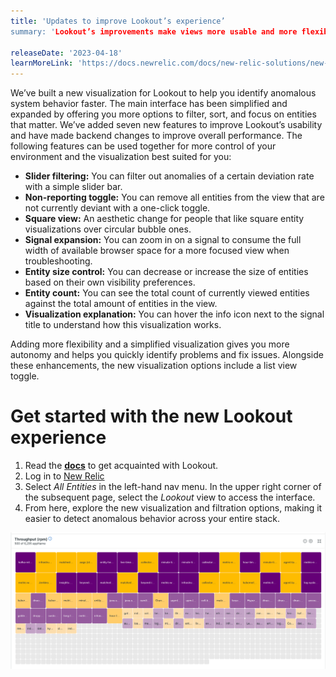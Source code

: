 ```yaml
---
title: 'Updates to improve Lookout’s experience’
summary: 'Lookout’s improvements make views more usable and more flexible around identifying anomalous behavior and fixing issues.'

releaseDate: '2023-04-18'
learnMoreLink: 'https://docs.newrelic.com/docs/new-relic-solutions/new-relic-one/core-concepts/new-relic-lookout-monitor-your-estate-glance/' 
---
```


We’ve built a new visualization for Lookout to help you identify anomalous system behavior faster. The main interface has been simplified and expanded by offering you more options to filter, sort, and focus on entities that matter. We’ve added seven new features to improve Lookout’s usability and have made backend changes to improve overall performance. The following features can be used together for more control of your environment and the visualization best suited for you:

* **Slider filtering:** You can filter out anomalies of a certain deviation rate with a simple slider bar.
* **Non-reporting toggle:** You can remove all entities from the view that are not currently deviant with a one-click toggle.
* **Square view:** An aesthetic change for people that like square entity visualizations over circular bubble ones.
* **Signal expansion:** You can zoom in on a signal to consume the full width of available browser space for a more focused view when troubleshooting.
* **Entity size control:** You can decrease or increase the size of entities based on their own visibility preferences.
* **Entity count:** You can see the total count of currently viewed entities against the total amount of entities in the view.
* **Visualization explanation:** You can hover the info icon next to the signal title to understand how this visualization works.

Adding more flexibility and a simplified visualization gives you more autonomy and helps you quickly identify problems and fix issues. Alongside these enhancements, the new visualization options include a list view toggle.

# Get started with the new Lookout experience

1. Read the [**docs**](https://docs.newrelic.com/docs/new-relic-solutions/new-relic-one/core-concepts/new-relic-lookout-monitor-your-estate-glance/) to get acquainted with Lookout.
2. Log in to [New Relic](https://newrelic.com/)
3. Select *All Entities* in the left-hand nav menu. In the upper right corner of the subsequent page, select the *Lookout* view to access the interface.
4. From here, explore the new visualization and filtration options, making it easier to detect anomalous behavior across your entire stack.

![Screenshot of New Relic Lookout’s new square visualization.](./images/lookoutsquarevisualization.png "A screenshot showing the New Relic Lookout square visualization.")
